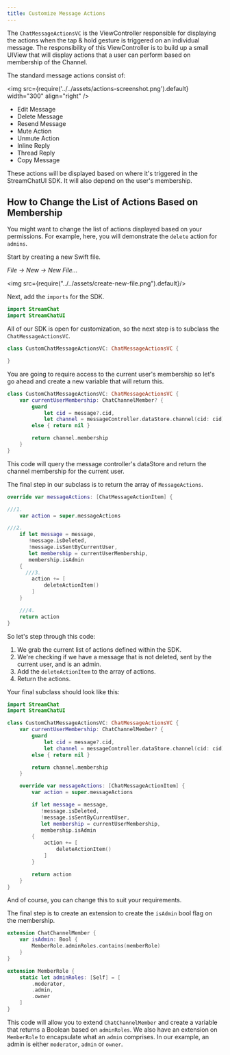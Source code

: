 ```yaml
---
title: Customize Message Actions
---
```


The `ChatMessageActionsVC` is the ViewController responsible for displaying the actions when the tap & hold gesture is triggered on an individual message. The responsibility of this ViewController is to build up a small UIView that will display actions that a user can perform based on membership of the Channel.

The standard message actions consist of:

<img
  src={require('../../assets/actions-screenshot.png').default}
  width="300"
  align="right"
/>

- Edit Message
- Delete Message
- Resend Message
- Mute Action
- Unmute Action
- Inline Reply
- Thread Reply
- Copy Message

These actions will be displayed based on where it's triggered in the StreamChatUI SDK. It will also depend on the user's membership.

## How to Change the List of Actions Based on Membership

You might want to change the list of actions displayed based on your permissions. For example, here, you will demonstrate the `delete` action for `admins`.

Start by creating a new Swift file.

*File -> New -> New File...*

<img src={require("../../assets/create-new-file.png").default}/>

Next, add the `imports` for the SDK.

```swift
import StreamChat
import StreamChatUI
```

All of our SDK is open for customization, so the next step is to subclass the `ChatMessageActionsVC`.

```swift
class CustomChatMessageActionsVC: ChatMessageActionsVC {

}
```

You are going to require access to the current user's membership so let's go ahead and create a new variable that will return this.

```swift
class CustomChatMessageActionsVC: ChatMessageActionsVC {
    var currentUserMembership: ChatChannelMember? {
        guard
            let cid = message?.cid,
            let channel = messageController.dataStore.channel(cid: cid)
        else { return nil }

        return channel.membership
    }
}
```

This code will query the message controller's dataStore and return the channel membership for the current user.

The final step in our subclass is to return the array of `MessageActions`.

```swift
override var messageActions: [ChatMessageActionItem] {

///1.
    var action = super.messageActions

///2.
    if let message = message,
       !message.isDeleted,
       !message.isSentByCurrentUser,
       let membership = currentUserMembership,
       membership.isAdmin
    {
      ///3.
        action += [
            deleteActionItem()
        ]
    }

    ///4.
    return action
}
```

So let's step through this code:

1. We grab the current list of actions defined within the SDK.
2. We're checking if we have a message that is not deleted, sent by the current user, and is an admin.
3. Add the `deleteActionItem` to the array of actions.
4. Return the actions.

Your final subclass should look like this:

```swift
import StreamChat
import StreamChatUI

class CustomChatMessageActionsVC: ChatMessageActionsVC {
    var currentUserMembership: ChatChannelMember? {
        guard
            let cid = message?.cid,
            let channel = messageController.dataStore.channel(cid: cid)
        else { return nil }

        return channel.membership
    }

    override var messageActions: [ChatMessageActionItem] {
        var action = super.messageActions

        if let message = message,
           !message.isDeleted,
           !message.isSentByCurrentUser,
           let membership = currentUserMembership,
           membership.isAdmin
        {
            action += [
                deleteActionItem()
            ]
        }

        return action
    }
}
```

And of course, you can change this to suit your requirements.

The final step is to create an extension to create the `isAdmin` bool flag on the membership.

```swift
extension ChatChannelMember {
    var isAdmin: Bool {
        MemberRole.adminRoles.contains(memberRole)
    }
}

extension MemberRole {
    static let adminRoles: [Self] = [
        .moderator,
        .admin,
        .owner
    ]
}
```

This code will allow you to extend `ChatChannelMember` and create a variable that returns a Boolean based on `adminRoles`. We also have an extension on `MemberRole` to encapsulate what an `admin` comprises. In our example, an admin is either `moderator`, `admin` or `owner`.
